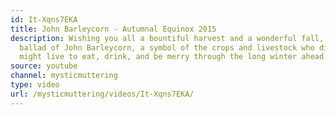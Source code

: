 ```yaml
---
id: It-Xqns7EKA
title: John Barleycorn - Autumnal Equinox 2015
description: Wishing you all a bountiful harvest and a wonderful fall, this is the
  ballad of John Barleycorn, a symbol of the crops and livestock who dies that we
  might live to eat, drink, and be merry through the long winter ahead.
source: youtube
channel: mysticmuttering
type: video
url: /mysticmuttering/videos/It-Xqns7EKA/
---
```

